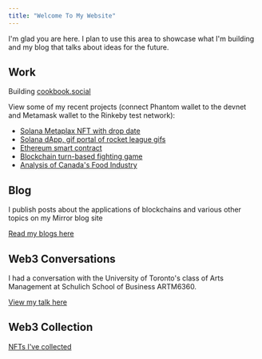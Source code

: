 ```yaml
---
title: "Welcome To My Website"
---
```


I'm glad you are here. I plan to use this area to showcase what I'm building and my blog that talks about ideas for the future.

## Work

Building [cookbook.social](cookbook.social)

View some of my recent projects (connect Phantom wallet to the devnet and Metamask wallet to the Rinkeby test network):
- [Solana Metaplax NFT with drop date](https://nft-drop-starter-project-alpha-lac.vercel.app/)
- [Solana dApp, gif portal of rocket league gifs](https://gif-portal-starter.krishnacd93.repl.co/)
- [Ethereum smart contract](https://recipe-portal.krishnacd93.repl.co/)
- [Blockchain turn-based fighting game](https://nft-game-starter-project.krishnacd93.repl.co)
- [Analysis of Canada's Food Industry](https://github.com/KrishnaCD93/DAAN-Capstone-Project)

## Blog
I publish posts about the applications of blockchains and various other topics on my Mirror blog site

[Read my blogs here](https://mirror.xyz/0x067a679B1b56A3CA58E2F4Eb77a157E61c95e9e4)

## Web3 Conversations
I had a conversation with the University of Toronto's class of Arts Management at Schulich School of Business ARTM6360.

[View my talk here](https://www.dropbox.com/s/d1gi73u8u2lqs3r/Schulich%20AM%2BE%20Digital%20Media%20-%202022%20Class%201.mp4?dl=0)

## Web3 Collection
[NFTs I've collected](https://opensea.io/krishnaD)
